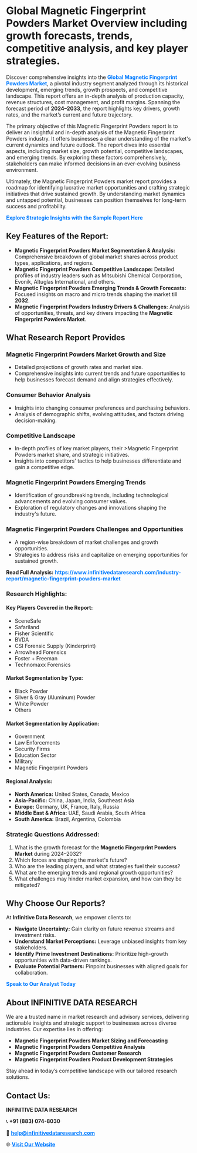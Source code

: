 <h1>Global Magnetic Fingerprint Powders Market Overview including growth forecasts, trends, competitive analysis, and key player strategies.</h1>
<p>
Discover comprehensive insights into the 
<a href="https://www.infinitivedataresearch.com/industry-report/magnetic-fingerprint-powders-market" rel="dofollow" style="color: #007BFF; text-decoration: none;"><strong>Global Magnetic Fingerprint Powders Market</strong></a>, a pivotal industry segment analyzed through its historical development, emerging trends, growth prospects, and competitive landscape. This report offers an in-depth analysis of production capacity, revenue structures, cost management, and profit margins. Spanning the forecast period of <strong>2024–2033</strong>, the report highlights key drivers, growth rates, and the market’s current and future trajectory.
</p>
<p>
The primary objective of this Magnetic Fingerprint Powders report is to deliver an insightful and in-depth analysis of the Magnetic Fingerprint Powders industry. It offers businesses a clear understanding of the market's current dynamics and future outlook. The report dives into essential aspects, including market size, growth potential, competitive landscapes, and emerging trends. By exploring these factors comprehensively, stakeholders can make informed decisions in an ever-evolving business environment.
</p>
<p>
Ultimately, the Magnetic Fingerprint Powders market report provides a roadmap for identifying lucrative market opportunities and crafting strategic initiatives that drive sustained growth. By understanding market dynamics and untapped potential, businesses can position themselves for long-term success and profitability.
</p>
<p>
<a href="https://www.infinitivedataresearch.com/request-sample/reportId=102746" style="color: #007BFF; text-decoration: none;"><strong>Explore Strategic Insights with the Sample Report Here</strong></a>
</p>

<h2>Key Features of the Report:</h2>
<ul>
<li><strong>Magnetic Fingerprint Powders Market Segmentation & Analysis:</strong> Comprehensive breakdown of global market shares across product types, applications, and regions.</li>
<li><strong>Magnetic Fingerprint Powders Competitive Landscape:</strong> Detailed profiles of industry leaders such as Mitsubishi Chemical Corporation, Evonik, Altuglas International, and others.</li>
<li><strong>Magnetic Fingerprint Powders Emerging Trends & Growth Forecasts:</strong> Focused insights on macro and micro trends shaping the market till <strong>2032</strong>.</li>
<li><strong>Magnetic Fingerprint Powders Industry Drivers & Challenges:</strong> Analysis of opportunities, threats, and key drivers impacting the <strong>Magnetic Fingerprint Powders Market</strong>.</li>
</ul>

<h2>What Research Report Provides</h2>
<h3>Magnetic Fingerprint Powders Market Growth and Size</h3>
<ul>
<li>Detailed projections of growth rates and market size.</li>
<li>Comprehensive insights into current trends and future opportunities to help businesses forecast demand and align strategies effectively.</li>
</ul>

<h3>Consumer Behavior Analysis</h3>
<ul>
<li>Insights into changing consumer preferences and purchasing behaviors.</li>
<li>Analysis of demographic shifts, evolving attitudes, and factors driving decision-making.</li>
</ul>

<h3>Competitive Landscape</h3>
<ul>
<li>In-depth profiles of key market players, their >Magnetic Fingerprint Powders market share, and strategic initiatives.</li>
<li>Insights into competitors' tactics to help businesses differentiate and gain a competitive edge.</li>
</ul>

<h3>Magnetic Fingerprint Powders Emerging Trends</h3>
<ul>
<li>Identification of groundbreaking trends, including technological advancements and evolving consumer values.</li>
<li>Exploration of regulatory changes and innovations shaping the industry's future.</li>
</ul>

<h3>Magnetic Fingerprint Powders Challenges and Opportunities</h3>
<ul>
<li>A region-wise breakdown of market challenges and growth opportunities.</li>
<li>Strategies to address risks and capitalize on emerging opportunities for sustained growth.</li>
</ul>
<p><strong>Read Full Analysis:</strong> <a href="https://www.infinitivedataresearch.com/industry-report/magnetic-fingerprint-powders-market" rel="dofollow" style="color: #007BFF; text-decoration: none;"><strong>https://www.infinitivedataresearch.com/industry-report/magnetic-fingerprint-powders-market</strong></a></p>
<h3>Research Highlights:</h3>
<h4>Key Players Covered in the Report:</h4>
<ul><li>SceneSafe</li><li>Safariland</li><li>Fisher Scientific</li><li>BVDA</li><li>CSI Forensic Supply (Kinderprint)</li><li>Arrowhead Forensics</li><li>Foster + Freeman</li><li>Technomaxx Forensics</li></ul>
<h4>Market Segmentation by Type:</h4>
<ul><li>Black Powder</li><li>Silver &amp; Gray (Aluminum) Powder</li><li>White Powder</li><li>Others</li></ul>
<h4>Market Segmentation by Application:</h4>
<ul><li>Government</li><li>Law Enforcements</li><li>Security Firms</li><li>Education Sector</li><li>Military</li><li>Magnetic Fingerprint Powders</li></ul>

<h4>Regional Analysis:</h4>
<ul>
<li><strong>North America:</strong> United States, Canada, Mexico</li>
<li><strong>Asia-Pacific:</strong> China, Japan, India, Southeast Asia</li>
<li><strong>Europe:</strong> Germany, UK, France, Italy, Russia</li>
<li><strong>Middle East & Africa:</strong> UAE, Saudi Arabia, South Africa</li>
<li><strong>South America:</strong> Brazil, Argentina, Colombia</li>
</ul>

<h3>Strategic Questions Addressed:</h3>
<ol>
<li>What is the growth forecast for the <strong>Magnetic Fingerprint Powders Market</strong> during 2024–2032?</li>
<li>Which forces are shaping the market's future?</li>
<li>Who are the leading players, and what strategies fuel their success?</li>
<li>What are the emerging trends and regional growth opportunities?</li>
<li>What challenges may hinder market expansion, and how can they be mitigated?</li>
</ol>

<h2>Why Choose Our Reports?</h2>
<p>At <strong>Infinitive Data Research</strong>, we empower clients to:</p>
<ul>
<li><strong>Navigate Uncertainty:</strong> Gain clarity on future revenue streams and investment risks.</li>
<li><strong>Understand Market Perceptions:</strong> Leverage unbiased insights from key stakeholders.</li>
<li><strong>Identify Prime Investment Destinations:</strong> Prioritize high-growth opportunities with data-driven rankings.</li>
<li><strong>Evaluate Potential Partners:</strong> Pinpoint businesses with aligned goals for collaboration.</li>
</ul>
<p><a href="https://www.infinitivedataresearch.com/industry-report/magnetic-fingerprint-powders-market" rel="dofollow" style="color: #007BFF; text-decoration: none;"><strong>Speak to Our Analyst Today</strong></a></p>

<h2>About INFINITIVE DATA RESEARCH</h2>
<p>We are a trusted name in market research and advisory services, delivering actionable insights and strategic support to businesses across diverse industries. Our expertise lies in offering:</p>
<ul>
<li><strong>Magnetic Fingerprint Powders Market Sizing and Forecasting</strong></li>
<li><strong>Magnetic Fingerprint Powders Competitive Analysis</strong></li>
<li><strong>Magnetic Fingerprint Powders Customer Research</strong></li>
<li><strong>Magnetic Fingerprint Powders Product Development Strategies</strong></li>
</ul>
<p>Stay ahead in today’s competitive landscape with our tailored research solutions.</p>

<h2>Contact Us:</h2>
<p><strong>INFINITIVE DATA RESEARCH</strong></p>
<p>📞 <strong>+91 (883) 074-8030</strong></p>
<p>📧 <strong><a href="mailto:help@infinitivedataresearch.com" style="color: #007BFF;">help@infinitivedataresearch.com</a></strong></p>
<p>🌐 <strong><a href="https://www.infinitivedataresearch.com" rel="dofollow" style="color: #007BFF;">Visit Our Website</a></strong></p>